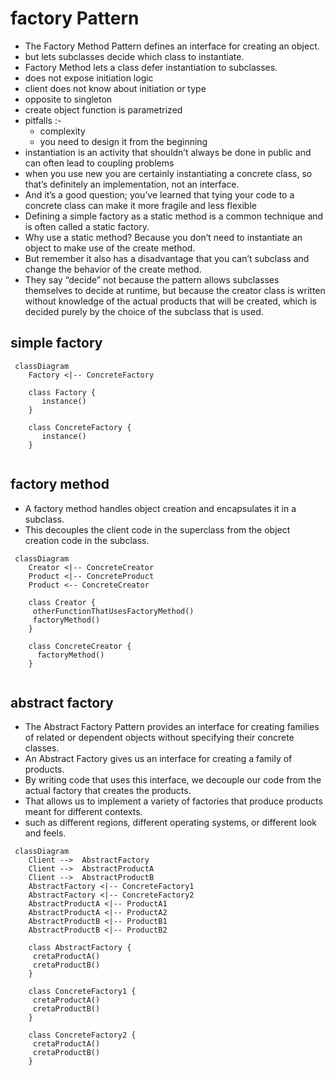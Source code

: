 # factory Pattern
- The Factory Method Pattern defines an interface for creating an object.
- but lets subclasses decide which class to instantiate.
- Factory Method lets a class defer instantiation to subclasses.
- does not expose initiation logic 
- client does not know about initiation or type
- opposite to singleton  
- create object function is parametrized
- pitfalls :-
  - complexity
  - you need to design it from the beginning
- instantiation is an activity that shouldn’t always be done in public and can often lead to coupling problems
- when you use new you are certainly instantiating a concrete class, so that’s definitely an implementation, not an interface. 
- And it’s a good question; you’ve learned that tying your code to a concrete class can make it more fragile and less flexible 
- Defining a simple factory as a static method is a common technique and is often called a static factory.
- Why use a static method? Because you don’t need to instantiate an object to make use of the create method.
- But remember it also has a disadvantage that you can’t subclass and change the behavior of the create method. 
- They say “decide” not because the pattern allows subclasses themselves to decide at runtime, but because the creator class is written
  without knowledge of the actual products that will be created, which is decided purely by
  the choice of the subclass that is used.


## simple factory 


```mermaid
 classDiagram
    Factory <|-- ConcreteFactory
 
    class Factory {
       instance()
    } 
    
    class ConcreteFactory {
       instance()
    }
   
```

## factory method 
  - A factory method handles object creation and encapsulates it in a subclass.
  - This decouples the client code in the superclass from the object creation code in the subclass.

```mermaid
 classDiagram
    Creator <|-- ConcreteCreator
    Product <|-- ConcreteProduct
    Product <-- ConcreteCreator
 
    class Creator {
     otherFunctionThatUsesFactoryMethod()
     factoryMethod()
    } 
    
    class ConcreteCreator {
      factoryMethod()
    }
    
```

## abstract factory 
- The Abstract Factory Pattern provides an interface for creating families of related or dependent objects
  without specifying their concrete classes.
- An Abstract Factory gives us an interface for creating a family of products.
- By writing code that uses this interface, we decouple our code from the actual factory that creates the products. 
- That allows us to implement a variety of factories that produce products meant for different contexts.
- such as different regions, different operating systems, or different look and feels.


```mermaid
 classDiagram
    Client -->  AbstractFactory 
    Client -->  AbstractProductA 
    Client -->  AbstractProductB 
    AbstractFactory <|-- ConcreteFactory1
    AbstractFactory <|-- ConcreteFactory2
    AbstractProductA <|-- ProductA1
    AbstractProductA <|-- ProductA2
    AbstractProductB <|-- ProductB1
    AbstractProductB <|-- ProductB2
    
    class AbstractFactory {
     cretaProductA()
     cretaProductB()
    } 
    
    class ConcreteFactory1 {
     cretaProductA()
     cretaProductB()
    }
    
    class ConcreteFactory2 {
     cretaProductA()
     cretaProductB()
    }
    
```
